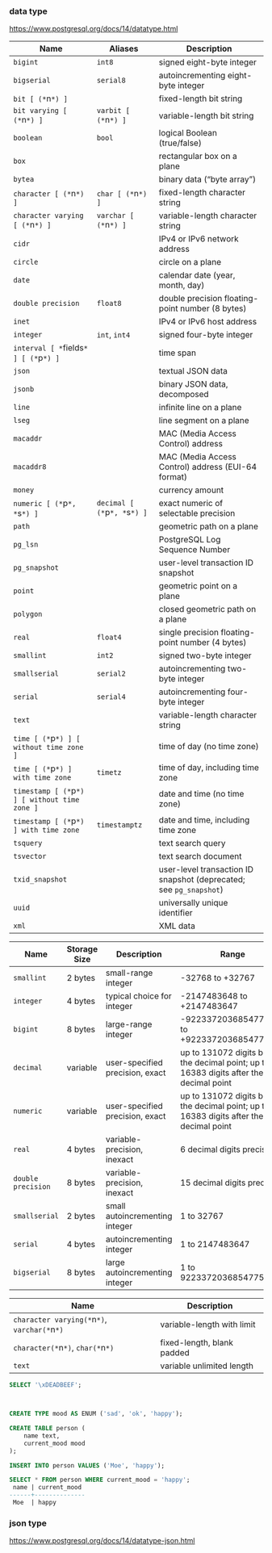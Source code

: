 ### data type

https://www.postgresql.org/docs/14/datatype.html



| Name                                          | Aliases                      | Description                                                  |
| --------------------------------------------- | ---------------------------- | ------------------------------------------------------------ |
| `bigint`                                      | `int8`                       | signed eight-byte integer                                    |
| `bigserial`                                   | `serial8`                    | autoincrementing eight-byte integer                          |
| `bit [ (*`n`*) ]`                             |                              | fixed-length bit string                                      |
| `bit varying [ (*`n`*) ]`                     | `varbit [ (*`n`*) ]`         | variable-length bit string                                   |
| `boolean`                                     | `bool`                       | logical Boolean (true/false)                                 |
| `box`                                         |                              | rectangular box on a plane                                   |
| `bytea`                                       |                              | binary data (“byte array”)                                   |
| `character [ (*`n`*) ]`                       | `char [ (*`n`*) ]`           | fixed-length character string                                |
| `character varying [ (*`n`*) ]`               | `varchar [ (*`n`*) ]`        | variable-length character string                             |
| `cidr`                                        |                              | IPv4 or IPv6 network address                                 |
| `circle`                                      |                              | circle on a plane                                            |
| `date`                                        |                              | calendar date (year, month, day)                             |
| `double precision`                            | `float8`                     | double precision floating-point number (8 bytes)             |
| `inet`                                        |                              | IPv4 or IPv6 host address                                    |
| `integer`                                     | `int`, `int4`                | signed four-byte integer                                     |
| `interval [ *`fields`* ] [ (*`p`*) ]`         |                              | time span                                                    |
| `json`                                        |                              | textual JSON data                                            |
| `jsonb`                                       |                              | binary JSON data, decomposed                                 |
| `line`                                        |                              | infinite line on a plane                                     |
| `lseg`                                        |                              | line segment on a plane                                      |
| `macaddr`                                     |                              | MAC (Media Access Control) address                           |
| `macaddr8`                                    |                              | MAC (Media Access Control) address (EUI-64 format)           |
| `money`                                       |                              | currency amount                                              |
| `numeric [ (*`p`*, *`s`*) ]`                  | `decimal [ (*`p`*, *`s`*) ]` | exact numeric of selectable precision                        |
| `path`                                        |                              | geometric path on a plane                                    |
| `pg_lsn`                                      |                              | PostgreSQL Log Sequence Number                               |
| `pg_snapshot`                                 |                              | user-level transaction ID snapshot                           |
| `point`                                       |                              | geometric point on a plane                                   |
| `polygon`                                     |                              | closed geometric path on a plane                             |
| `real`                                        | `float4`                     | single precision floating-point number (4 bytes)             |
| `smallint`                                    | `int2`                       | signed two-byte integer                                      |
| `smallserial`                                 | `serial2`                    | autoincrementing two-byte integer                            |
| `serial`                                      | `serial4`                    | autoincrementing four-byte integer                           |
| `text`                                        |                              | variable-length character string                             |
| `time [ (*`p`*) ] [ without time zone ]`      |                              | time of day (no time zone)                                   |
| `time [ (*`p`*) ] with time zone`             | `timetz`                     | time of day, including time zone                             |
| `timestamp [ (*`p`*) ] [ without time zone ]` |                              | date and time (no time zone)                                 |
| `timestamp [ (*`p`*) ] with time zone`        | `timestamptz`                | date and time, including time zone                           |
| `tsquery`                                     |                              | text search query                                            |
| `tsvector`                                    |                              | text search document                                         |
| `txid_snapshot`                               |                              | user-level transaction ID snapshot (deprecated; see `pg_snapshot`) |
| `uuid`                                        |                              | universally unique identifier                                |
| `xml`                                         |                              | XML data                                                     |







| Name               | Storage Size | Description                     | Range                                                        |
| ------------------ | ------------ | ------------------------------- | ------------------------------------------------------------ |
| `smallint`         | 2 bytes      | small-range integer             | -32768 to +32767                                             |
| `integer`          | 4 bytes      | typical choice for integer      | -2147483648 to +2147483647                                   |
| `bigint`           | 8 bytes      | large-range integer             | -9223372036854775808 to +9223372036854775807                 |
| `decimal`          | variable     | user-specified precision, exact | up to 131072 digits before the decimal point; up to 16383 digits after the decimal point |
| `numeric`          | variable     | user-specified precision, exact | up to 131072 digits before the decimal point; up to 16383 digits after the decimal point |
| `real`             | 4 bytes      | variable-precision, inexact     | 6 decimal digits precision                                   |
| `double precision` | 8 bytes      | variable-precision, inexact     | 15 decimal digits precision                                  |
| `smallserial`      | 2 bytes      | small autoincrementing integer  | 1 to 32767                                                   |
| `serial`           | 4 bytes      | autoincrementing integer        | 1 to 2147483647                                              |
| `bigserial`        | 8 bytes      | large autoincrementing integer  | 1 to 9223372036854775807                                     |





| Name                                         | Description                |
| -------------------------------------------- | -------------------------- |
| `character varying(*`n`*)`, `varchar(*`n`*)` | variable-length with limit |
| `character(*`n`*)`, `char(*`n`*)`            | fixed-length, blank padded |
| `text`                                       | variable unlimited length  |



```sql
SELECT '\xDEADBEEF';



CREATE TYPE mood AS ENUM ('sad', 'ok', 'happy');

CREATE TABLE person (
    name text,
    current_mood mood
);

INSERT INTO person VALUES ('Moe', 'happy');

SELECT * FROM person WHERE current_mood = 'happy';
 name | current_mood 
------+--------------
 Moe  | happy
```



### json type

https://www.postgresql.org/docs/14/datatype-json.html